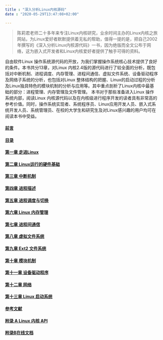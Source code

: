 ```yaml
---
title : "深入分析Linux内核源码"
date : "2020-05-29T13:47:08+02:00"

---
```



>陈莉君老师二十多年来专注Linux内核研究，业余时间主办的Linux内核之旅网站，为Linux爱好者默默提供着无私的帮助，值得一提的是，把自己2002年撰写的《深入分析Linux内核源代码》一书，因为绝版而全文公布于网络，这为嵌入式开发者和Linux内核爱好者提供了触手可得的资料。

自由软件Linux 操作系统源代码的开放，为我们掌握操作系统核心技术提供了良好的条件。本书共分13章，对Linux 内核2.4版的源代码进行了较全面的分析，既包括对中断机制、进程调度、内存管理、进程间通信、虚拟文件系统、设备驱动程序及网络子系统的分析，也包括对Linux 整体结构的把握、Linux的启动过程的分析及Linux独具特色的模块机制的分析与应用等。其中重点剖析了Linux内核中最基础的部分：进程管理、内存管理及文件管理。 本书对于那些准备进入Linux 操作系统内部，阅读Linux 内核源代码以及在内核级进行程序开发的读者具有非常高的参考价值。同时，操作系统实现者、系统程序员、Linux应用开发人员、嵌入式系统开发人员、系统管理员、在校的大学生和研究生及对Linux感兴趣的用户均可在阅读本书中受益。


#### [前言](book/前言.pdf)

#### [目录](book/目录.pdf)

#### [第一章 走进Linux](book/第一章走进Linux.pdf)

#### [第二章 Linux运行的硬件基础](book/第二章Linux运行的硬件基础.pdf)

#### [第三章 中断机制](book/第三章中断机制.pdf)

#### [第四章 进程描述](book/第四章进程描述.pdf)

#### [第五章 进程调度与切换](book/第五章进程调度与切换.pdf)

#### [第六章 Linux 内存管理](book/第六章Linux内存管理.pdf)

#### [第七章 进程间通信](book/第七章进程间通信.pdf)

#### [第八章 虚拟文件系统](book/第八章虚拟文件系统.pdf)

#### [第九章 Ext2 文件系统](book/第九章Ext2文件系统.pdf)

#### [第十章 模块机制](book/第十章模块机制.pdf)

#### [第十一章 设备驱动程序](book/第十一章设备驱动程序.pdf)

#### [第十二章 网络](book/第十二章网络.pdf)

#### [第十三章 Linux 启动系统](book/第十三章Linux启动系统.pdf)

#### [参考文献](book/参考文献.pdf)

#### [附录 A Linux 内核 API](book/附录ALinux内核API.pdf)

#### [附录B在线文档](book/附录B在线文档.pdf)



